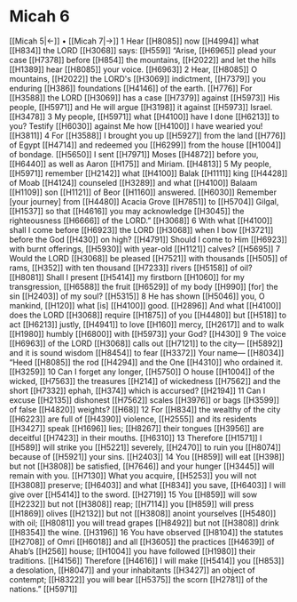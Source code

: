 # Micah 6
[[Micah 5|←]] • [[Micah 7|→]]
1 Hear [[H8085]] now [[H4994]] what [[H834]] the LORD [[H3068]] says: [[H559]] “Arise, [[H6965]] plead your case [[H7378]] before [[H854]] the mountains, [[H2022]] and let the hills [[H1389]] hear [[H8085]] your voice. [[H6963]] 
2 Hear, [[H8085]] O mountains, [[H2022]] the LORD's [[H3069]] indictment, [[H7379]] you enduring [[H386]] foundations [[H4146]] of the earth. [[H776]] For [[H3588]] the LORD [[H3069]] has a case [[H7379]] against [[H5973]] His people, [[H5971]] and He will argue [[H3198]] it against [[H5973]] Israel. [[H3478]] 
3 My people, [[H5971]] what [[H4100]] have I done [[H6213]] to you?  Testify [[H6030]] against Me  how [[H4100]] I have wearied you! [[H3811]] 
4 For [[H3588]] I brought you up [[H5927]] from the land [[H776]] of Egypt [[H4714]] and redeemed you [[H6299]] from the house [[H1004]] of bondage. [[H5650]] I sent [[H7971]] Moses [[H4872]] before you, [[H6440]] as well as Aaron [[H175]] and Miriam. [[H4813]] 
5 My people, [[H5971]] remember [[H2142]] what [[H4100]] Balak [[H1111]] king [[H4428]] of Moab [[H4124]] counseled [[H3289]] and what [[H4100]] Balaam [[H1109]] son [[H1121]] of Beor [[H1160]] answered. [[H6030]] Remember [your journey] from [[H4480]] Acacia Grove [[H7851]] to [[H5704]] Gilgal, [[H1537]] so that [[H4616]] you may acknowledge [[H3045]] the righteousness [[H6666]] of the LORD.” [[H3068]] 
6 With what [[H4100]] shall I come before [[H6923]] the LORD [[H3068]] when I bow [[H3721]] before the God [[H430]] on high? [[H4791]] Should I come to Him [[H6923]] with burnt offerings, [[H5930]] with year-old [[H1121]] calves? [[H5695]] 
7 Would the LORD [[H3068]] be pleased [[H7521]] with thousands [[H505]] of rams, [[H352]] with ten thousand [[H7233]] rivers [[H5158]] of oil? [[H8081]] Shall I present [[H5414]] my firstborn [[H1060]] for my transgression, [[H6588]] the fruit [[H6529]] of my body [[H990]] [for] the sin [[H2403]] of my soul? [[H5315]] 
8 He has shown [[H5046]] you,  O mankind, [[H120]] what [is] [[H4100]] good. [[H2896]] And what [[H4100]] does the LORD [[H3068]] require [[H1875]] of you [[H4480]] but [[H518]] to act [[H6213]] justly, [[H4941]] to love [[H160]] mercy, [[H2617]] and to walk [[H1980]] humbly [[H6800]] with [[H5973]] your God? [[H430]] 
9 The voice [[H6963]] of the LORD [[H3068]] calls out [[H7121]] to the city— [[H5892]] and it is sound wisdom [[H8454]] to fear [[H3372]] Your name— [[H8034]] “Heed [[H8085]] the rod [[H4294]] and the One [[H4310]] who ordained it. [[H3259]] 
10 Can I forget any longer, [[H5750]] O house [[H1004]] of the wicked, [[H7563]] the treasures [[H214]] of wickedness [[H7562]] and the short [[H7332]] ephah, [[H374]] which is accursed? [[H2194]] 
11 Can I excuse [[H2135]] dishonest [[H7562]] scales [[H3976]] or bags [[H3599]] of false [[H4820]] weights? [[H68]] 
12 For [[H834]] the wealthy of the city [[H6223]] are full of [[H4390]] violence, [[H2555]] and its residents [[H3427]] speak [[H1696]] lies; [[H8267]] their tongues [[H3956]] are deceitful [[H7423]] in their mouths. [[H6310]] 
13 Therefore [[H1571]] I [[H589]] will strike you [[H5221]] severely, [[H2470]] to ruin you [[H8074]] because of [[H5921]] your sins. [[H2403]] 
14 You [[H859]] will eat [[H398]] but not [[H3808]] be satisfied, [[H7646]] and your hunger [[H3445]] will remain with you. [[H7130]] What you acquire, [[H5253]] you will not [[H3808]] preserve; [[H6403]] and what [[H834]] you save, [[H6403]] I will give over [[H5414]] to the sword. [[H2719]] 
15 You [[H859]] will sow [[H2232]] but not [[H3808]] reap; [[H7114]] you [[H859]] will press [[H1869]] olives [[H2132]] but not [[H3808]] anoint yourselves [[H5480]] with oil; [[H8081]] you will tread grapes [[H8492]] but not [[H3808]] drink [[H8354]] the wine. [[H3196]] 
16 You have observed [[H8104]] the statutes [[H2708]] of Omri [[H6018]] and all [[H3605]] the practices [[H4639]] of Ahab’s [[H256]] house; [[H1004]] you have followed [[H1980]] their traditions. [[H4156]] Therefore [[H4616]] I will make [[H5414]] you [[H853]] a desolation, [[H8047]] and your inhabitants [[H3427]] an object of contempt; [[H8322]] you will bear [[H5375]] the scorn [[H2781]] of the nations.” [[H5971]] 
